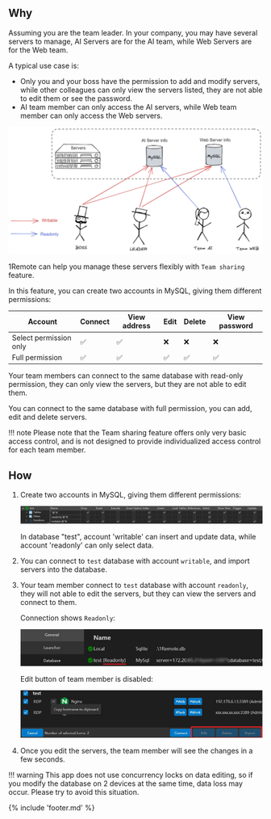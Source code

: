
## Why

Assuming you are the team leader. In your company, you may have several servers to manage, AI Servers are for the AI team, while Web Servers are for the Web team.

A typical use case is:

- Only you and your boss have the permission to add and modify servers, while other colleagues can only view the servers listed, they are not able to edit them or see the password.
- AI team member can only access the AI servers, while Web team member can only access the Web servers.

![team](./img/team-demo.png)

1Remote can help you manage these servers flexibly with `Team sharing` feature.

In this feature, you can create two accounts in MySQL, giving them different permissions:

| Account                | Connect | View address | Edit | Delete | View password |
| ---------------------- | ------- | ------------ | ---- | ------ | ------------- |
| Select permission only | ✅       | ✅            | ❌    | ❌      | ❌             |
| Full permission        | ✅       | ✅            | ✅    | ✅      | ✅             |

Your team members can connect to the same database with read-only permission, they can only view the servers, but they are not able to edit them.

You can connect to the same database with full permission, you can add, edit and delete servers.

!!! note
    Please note that the Team sharing feature offers only very basic access control, and is not designed to provide individualized access control for each team member.

## How

1. Create two accounts in MySQL, giving them different permissions:

    ![create accounts](img/team-sharing-create-account.jpg)

    In database "test", account 'writable' can insert and update data, while account 'readonly' can only select data.

2. You can connect to `test` database with account `writable`, and import servers into the database.
3. Your team member connect to `test` database with account `readonly`, they will not able to edit the servers, but they can view the servers and connect to them.

    Connection shows `Readonly`:

    ![readonly-connected](img/readonly-connected.jpg)

    Edit button of team member is disabled:

    ![readonly-connected-server](img/readonly-connected-server-list.jpg)

4. Once you edit the servers, the team member will see the changes in a few seconds.

!!! warning
    This app does not use concurrency locks on data editing, so if you modify the database on 2 devices at the same time, data loss may occur. Please try to avoid this situation.


{% include 'footer.md' %}